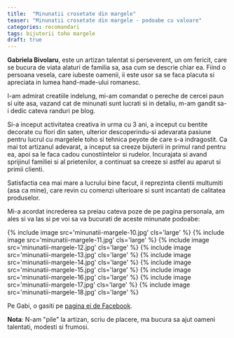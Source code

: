 ```yaml
---
title:  "Minunatii crosetate din margele"
teaser: "Minunatii crosetate din margele - podoabe cu valoare"
categories: recomandari
tags: bijuterii toho margele
draft: true
---
```

**Gabriela Bivolaru**, este un artizan talentat si perseverent, un om fericit, care se bucura de viata alaturi de familia sa, asa cum se descrie chiar ea.
Fiind o persoana vesela, care iubeste oamenii, ii este usor sa se faca placuta si apreciata in lumea hand-made-ului romanesc.

I-am admirat creatiile indelung, mi-am comandat o pereche de cercei paun si uite asa, vazand cat de minunati sunt lucrati si in detaliu, m-am gandit sa-i dedic cateva randuri pe blog.

Si-a inceput activitatea creativa in urma cu 3 ani, a inceput cu bentite decorate cu flori din saten, ulterior descoperindu-si adevarata pasiune pentru lucrul cu margelele toho si tehnica peyote de care s-a indragostit.
Ca mai tot artizanul adevarat, a inceput sa creeze bijuterii in primul rand pentru ea, apoi sa le faca cadou cunostiintelor si rudelor. Incurajata si avand sprijinul familiei si al prietenilor, a continuat sa creeze si astfel au aparut si primii clienti.

Satisfactia cea mai mare a lucrului bine facut, il reprezinta clientii multumiti (asa ca mine), care revin cu comenzi ulterioare si sunt incantati de calitatea produselor.

Mi-a acordat increderea sa preiau cateva poze de pe pagina personala, am ales si va las si pe voi sa va bucurati de aceste minunate podoabe:

{% include image src='minunatii-margele-10.jpg' cls='large' %}
{% include image src='minunatii-margele-11.jpg' cls='large' %}
{% include image src='minunatii-margele-12.jpg' cls='large' %}
{% include image src='minunatii-margele-13.jpg' cls='large' %}
{% include image src='minunatii-margele-14.jpg' cls='large' %}
{% include image src='minunatii-margele-15.jpg' cls='large' %}
{% include image src='minunatii-margele-16.jpg' cls='large' %}
{% include image src='minunatii-margele-17.jpg' cls='large' %}
{% include image src='minunatii-margele-18.jpg' cls='large' %}

Pe Gabi, o gasiti pe [pagina ei de Facebook](https://www.facebook.com/gabriela.bivolaru.9).

**Nota**: N-am "pile" la artizan, scriu de placere, ma bucura sa ajut oameni talentati, modesti si frumosi.
